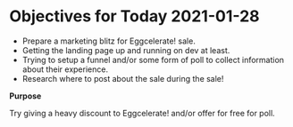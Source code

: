 # Objectives for Today 2021-01-28

- Prepare a marketing blitz for Eggcelerate! sale.
- Getting the landing page up and running on dev at least.
- Trying to setup a funnel and/or some form of poll to collect information about their experience.
- Research where to post about the sale during the sale!

**Purpose**

Try giving a heavy discount to Eggcelerate! and/or offer for free for poll.
